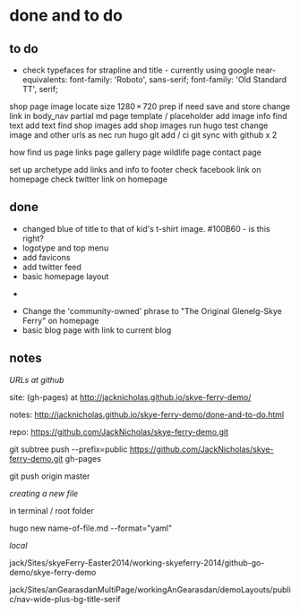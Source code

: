 done and to do
==============

## to do

* check typefaces for strapline and title - currently using google near-equivalents:
font-family: 'Roboto', sans-serif;
font-family: 'Old Standard TT', serif;


shop page
  image
    locate
    size 1280 × 720
    prep if need
    save and store
  change link in body_nav partial
  md page
    template / placeholder
    add image info
    find text
    add text
    find shop images
    add shop images
  run hugo
  test
  change image and other urls as nec
  run hugo
  git add / ci
  git sync with github x 2

how find us page
links page
gallery page
wildlife page
contact page

set up archetype
add links and info to footer
check facebook link on homepage
check twitter link on homepage

## done

* changed blue of title to that of kid's t-shirt image. #100B60 - is this right?
* logotype and top menu
* add favicons
* add twitter feed
* basic homepage layout
* >>>>>>>>>>>>
* Change the 'community-owned' phrase to "The Original Glenelg-Skye Ferry" on homepage
* basic blog page with link to current blog


## notes

_URLs at github_

site: (gh-pages) at http://jacknicholas.github.io/skye-ferry-demo/

notes: http://jacknicholas.github.io/skye-ferry-demo/done-and-to-do.html

repo: https://github.com/JackNicholas/skye-ferry-demo.git

git subtree push --prefix=public https://github.com/JackNicholas/skye-ferry-demo.git gh-pages

git push origin master



_creating a new file_

in terminal / root folder

hugo new name-of-file.md --format="yaml"




_local_

jack/Sites/skyeFerry-Easter2014/working-skyeferry-2014/github-go-demo/skye-ferry-demo

jack/Sites/anGearasdanMultiPage/workingAnGearasdan/demoLayouts/public/nav-wide-plus-bg-title-serif
